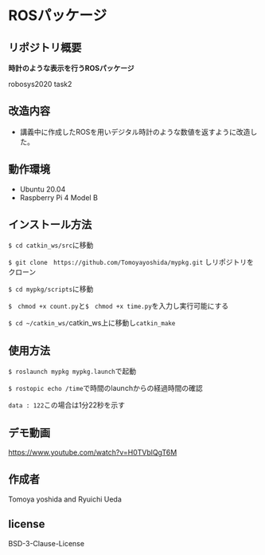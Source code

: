 # ROSパッケージ
## リポジトリ概要　
**時計のような表示を行うROSパッケージ**

robosys2020 task2

## 改造内容
- 講義中に作成したROSを用いデジタル時計のような数値を返すように改造した。
## 動作環境
- Ubuntu 20.04
- Raspberry Pi 4 Model B

## インストール方法
`$ cd catkin_ws/src`に移動

`$ git clone　https://github.com/Tomoyayoshida/mypkg.git` しリポジトリをクローン

`$ cd mypkg/scripts`に移動

`$　chmod +x count.py`と`$　chmod +x time.py`を入力し実行可能にする

`$ cd ~/catkin_ws/`catkin_ws上に移動し`catkin_make`

## 使用方法
`$ roslaunch mypkg mypkg.launch`で起動

`$ rostopic echo /time`で時間のlaunchからの経過時間の確認

`data : 122`この場合は1分22秒を示す

## デモ動画
https://www.youtube.com/watch?v=H0TVblQgT6M
## 作成者
Tomoya yoshida and Ryuichi Ueda 
## license
BSD-3-Clause-License
